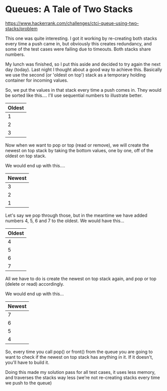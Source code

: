 # Queues: A Tale of Two Stacks

https://www.hackerrank.com/challenges/ctci-queue-using-two-stacks/problem

This one was quite interesting.  I got it working by re-creating both stacks every time a push came in, but obviously this creates redundancy, and some of the test cases were failing due to timeouts.  Both stacks share numbers.

My lunch was finished, so I put this aside and decided to try again the next day (today).  Last night I thought about a good way to achieve this.  Basically we use the second (or 'oldest on top') stack as a temporary holding container for incoming values.

So, we put the values in that stack every time a push comes in.  They would be sorted like this.... I'll use sequential numbers to illustrate better.

| Oldest        |
| ------------- |
| 1             |
| 2             |
| 3             |

Now when we want to pop or top (read or remove), we will create the newest on top stack by taking the bottom values, one by one, off of the oldest on top stack.

We would end up with this....

| Newest        |
| ------------- |
| 3             |
| 2             |
| 1             |

Let's say we pop through those, but in the meantime we have added numbers 4, 5, 6 and 7 to the oldest.  We would have this...

| Oldest        |
| ------------- |
| 4             |
| 5             |
| 6             |
| 7             |

All we have to do is create the newest on top stack again, and pop or top (delete or read) accordingly.

We would end up with this...

| Newest        |
| ------------- |
| 7             |
| 6             |
| 5             |
| 4             |

So, every time you call pop() or front() from the queue you are going to want to check if the newest on top stack has anything in it.  If it doesn't, you'll have to build it.

Doing this made my solution pass for all test cases, it uses less memory, and traverses the stacks way less (we're not re-creating stacks every time we push to the queue)